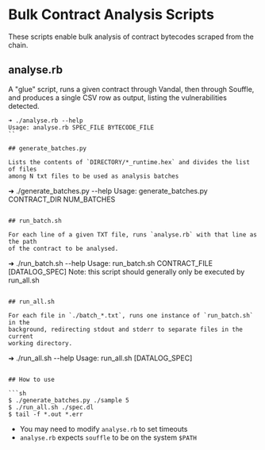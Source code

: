# Bulk Contract Analysis Scripts

These scripts enable bulk analysis of contract bytecodes scraped from the chain.

## analyse.rb

A "glue" script, runs a given contract through Vandal, then through Souffle,
and produces a single CSV row as output, listing the vulnerabilities detected.

```
➜ ./analyse.rb --help
Usage: analyse.rb SPEC_FILE BYTECODE_FILE
``

## generate_batches.py

Lists the contents of `DIRECTORY/*_runtime.hex` and divides the list of files
among N txt files to be used as analysis batches

```
➜ ./generate_batches.py --help
Usage: generate_batches.py CONTRACT_DIR NUM_BATCHES
```

## run_batch.sh

For each line of a given TXT file, runs `analyse.rb` with that line as the path
of the contract to be analysed.

```
➜ ./run_batch.sh --help
Usage: run_batch.sh CONTRACT_FILE [DATALOG_SPEC]
Note: this script should generally only be executed by run_all.sh
```

## run_all.sh

For each file in `./batch_*.txt`, runs one instance of `run_batch.sh` in the
background, redirecting stdout and stderr to separate files in the current
working directory.

```
➜ ./run_all.sh --help
Usage: run_all.sh [DATALOG_SPEC]
```

## How to use

```sh
$ ./generate_batches.py ./sample 5
$ ./run_all.sh ./spec.dl
$ tail -f *.out *.err
```

- You may need to modify `analyse.rb` to set timeouts
- `analyse.rb` expects `souffle` to be on the system `$PATH`
